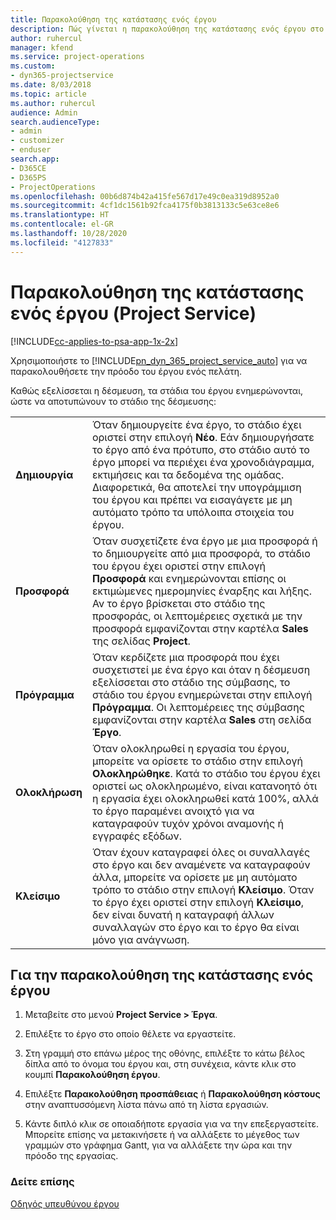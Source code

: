 ```yaml
---
title: Παρακολούθηση της κατάστασης ενός έργου
description: Πώς γίνεται η παρακολούθηση της κατάστασης ενός έργου στο Project Service
author: ruhercul
manager: kfend
ms.service: project-operations
ms.custom:
- dyn365-projectservice
ms.date: 8/03/2018
ms.topic: article
ms.author: ruhercul
audience: Admin
search.audienceType:
- admin
- customizer
- enduser
search.app:
- D365CE
- D365PS
- ProjectOperations
ms.openlocfilehash: 00b6d874b42a415fe567d17e49c0ea319d8952a0
ms.sourcegitcommit: 4cf1dc1561b92fca4175f0b3813133c5e63ce8e6
ms.translationtype: HT
ms.contentlocale: el-GR
ms.lasthandoff: 10/28/2020
ms.locfileid: "4127833"
---
```

# <a name="track-a-projects-status-project-service"></a>Παρακολούθηση της κατάστασης ενός έργου (Project Service)

[!INCLUDE[cc-applies-to-psa-app-1x-2x](../includes/cc-applies-to-psa-app-1x-2x.md)]

Χρησιμοποιήστε το [!INCLUDE[pn_dyn_365_project_service_auto](../includes/pn-dyn-365-project-service-auto.md)] για να παρακολουθήσετε την πρόοδο του έργου ενός πελάτη.  

Καθώς εξελίσσεται η δέσμευση, τα στάδια του έργου ενημερώνονται, ώστε να αποτυπώνουν το στάδιο της δέσμευσης:  


|              |                                                                                                                                                                                                                                                                                                  |
|--------------|--------------------------------------------------------------------------------------------------------------------------------------------------------------------------------------------------------------------------------------------------------------------------------------------------|
|   **Δημιουργία**    | Όταν δημιουργείτε ένα έργο, το στάδιο έχει οριστεί στην επιλογή **Νέο**. Εάν δημιουργήσατε το έργο από ένα πρότυπο, στο στάδιο αυτό το έργο μπορεί να περιέχει ένα χρονοδιάγραμμα, εκτιμήσεις και τα δεδομένα της ομάδας. Διαφορετικά, θα αποτελεί την υπογράμμιση του έργου και πρέπει να εισαγάγετε με μη αυτόματο τρόπο τα υπόλοιπα στοιχεία του έργου. |
|  **Προσφορά**   |      Όταν συσχετίζετε ένα έργο με μια προσφορά ή το δημιουργείτε από μια προσφορά, το στάδιο του έργου έχει οριστεί στην επιλογή **Προσφορά** και ενημερώνονται επίσης οι εκτιμώμενες ημερομηνίες έναρξης και λήξης. Αν το έργο βρίσκεται στο στάδιο της προσφοράς, οι λεπτομέρειες σχετικά με την προσφορά εμφανίζονται στην καρτέλα **Sales** της σελίδας **Project**.      |
|   **Πρόγραμμα**   |                                     Όταν κερδίζετε μια προσφορά που έχει συσχετιστεί με ένα έργο και όταν η δέσμευση εξελίσσεται στο στάδιο της σύμβασης, το στάδιο του έργου ενημερώνεται στην επιλογή **Πρόγραμμα**. Οι λεπτομέρειες της σύμβασης εμφανίζονται στην καρτέλα **Sales** στη σελίδα **Έργο**.                                      |
| **Ολοκλήρωση** |                    Όταν ολοκληρωθεί η εργασία του έργου, μπορείτε να ορίσετε το στάδιο στην επιλογή **Ολοκληρώθηκε**. Κατά το στάδιο του έργου έχει οριστεί ως ολοκληρωμένο, είναι κατανοητό ότι η εργασία έχει ολοκληρωθεί κατά 100%, αλλά το έργο παραμένει ανοιχτό για να καταγραφούν τυχόν χρόνοι αναμονής ή εγγραφές εξόδων.                     |
|  **Κλείσιμο**   |           Όταν έχουν καταγραφεί όλες οι συναλλαγές στο έργο και δεν αναμένετε να καταγραφούν άλλα, μπορείτε να ορίσετε με μη αυτόματο τρόπο το στάδιο στην επιλογή **Κλείσιμο**. Όταν το έργο έχει οριστεί στην επιλογή **Κλείσιμο**, δεν είναι δυνατή η καταγραφή άλλων συναλλαγών στο έργο και το έργο θα είναι μόνο για ανάγνωση.           |

## <a name="to-track-a-projects-status"></a>Για την παρακολούθηση της κατάστασης ενός έργου  

1.  Μεταβείτε στο μενού **Project Service > Έργα**.  

2.  Επιλέξτε το έργο στο οποίο θέλετε να εργαστείτε.  

3.  Στη γραμμή στο επάνω μέρος της οθόνης, επιλέξτε το κάτω βέλος δίπλα από το όνομα του έργου και, στη συνέχεια, κάντε κλικ στο κουμπί **Παρακολούθηση έργου**.  

4.  Επιλέξτε **Παρακολούθηση προσπάθειας** ή **Παρακολούθηση κόστους** στην αναπτυσσόμενη λίστα πάνω από τη λίστα εργασιών.  

5.  Κάντε διπλό κλικ σε οποιαδήποτε εργασία για να την επεξεργαστείτε. Μπορείτε επίσης να μετακινήσετε ή να αλλάξετε το μέγεθος των γραμμών στο γράφημα Gantt, για να αλλάξετε την ώρα και την πρόοδο της εργασίας.  

### <a name="see-also"></a>Δείτε επίσης  
 [Οδηγός υπευθύνου έργου](../psa/project-manager-guide.md)
